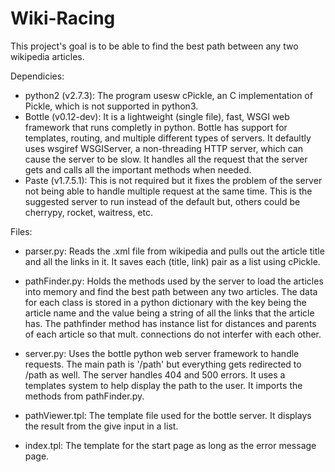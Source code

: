 Wiki-Racing
===========
This project's goal is to be able to find the best path between any two 
wikipedia articles.

Dependicies:
- python2 (v2.7.3):
	The program usesw cPickle, an C implementation of Pickle, which is not supported in
	python3.
- Bottle (v0.12-dev):
	It is a lightweight (single file), fast, WSGI web framework that runs completly in
	python. Bottle has support for templates, routing, and multiple different types of 
	servers. It defaultly uses wsgiref WSGIServer, a non-threading HTTP server, which can
	cause the server to be slow. It handles all the request that the server gets and 
	calls all the important	methods when needed.
- Paste (v1.7.5.1):
	This is not required but it fixes the problem of the server not being able to handle
	multiple request at the same time. This is the suggested server to run instead of the
	default but, others could be cherrypy, rocket, waitress, etc. 

Files:
- parser.py:
	Reads the .xml file from wikipedia and pulls out the article title and all
	the links in it. It saves each (title, link) pair as a list using
	cPickle.

- pathFinder.py:
	Holds the methods used by the server to load the articles into memory and find
	the best path between any two articles. The data for each class is stored in
	a python dictionary with the key being the article name and the value being a
	string of all the links that the article has. The pathfinder method has instance
	list for distances and parents of each article so that mult. connections
	do not interfer with each other.	

- server.py:
	Uses the bottle python web server framework to handle requests. The main path is
	'/path' but everything gets redirected to /path as well. The server handles 404 and
	500 errors. It uses a templates system to help display the path to the user. It imports
	the methods from pathFinder.py.

- pathViewer.tpl:
	The template file used for the bottle server. It displays the result from the give input
	in a list.

- index.tpl:
	The template for the start page as long as the error message page.